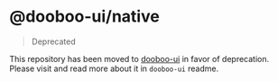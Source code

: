 # @dooboo-ui/native

> Deprecated

This repository has been moved to [dooboo-ui](https://github.com/dooboolab/dooboo-ui) in favor of deprecation. Please visit and read more about it in `dooboo-ui` readme.
